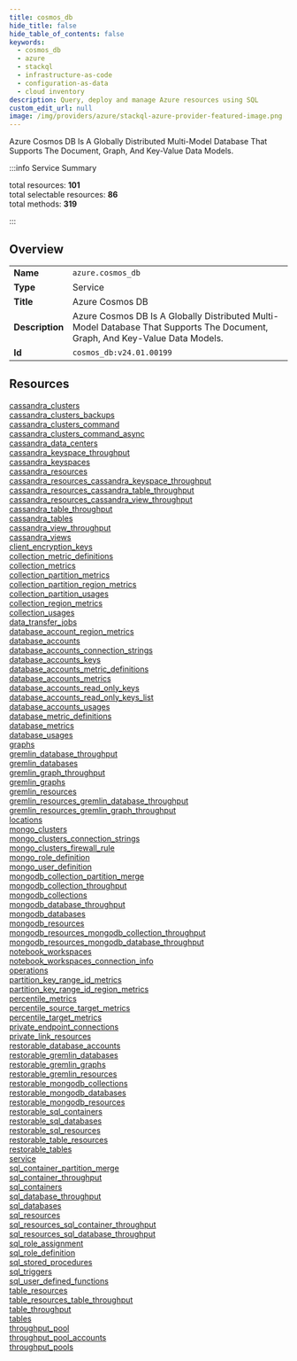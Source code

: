 ```yaml
---
title: cosmos_db
hide_title: false
hide_table_of_contents: false
keywords:
  - cosmos_db
  - azure
  - stackql
  - infrastructure-as-code
  - configuration-as-data
  - cloud inventory
description: Query, deploy and manage Azure resources using SQL
custom_edit_url: null
image: /img/providers/azure/stackql-azure-provider-featured-image.png
---
```

Azure Cosmos DB Is A Globally Distributed Multi-Model Database That Supports The Document, Graph, And Key-Value Data Models.  
    
:::info Service Summary

<div class="row">
<div class="providerDocColumn">
<span>total resources:&nbsp;<b>101</b></span><br />
<span>total selectable resources:&nbsp;<b>86</b></span><br />
<span>total methods:&nbsp;<b>319</b></span><br />
</div>
</div>

:::

## Overview
<table><tbody>
<tr><td><b>Name</b></td><td><code>azure.cosmos_db</code></td></tr>
<tr><td><b>Type</b></td><td>Service</td></tr>
<tr><td><b>Title</b></td><td>Azure Cosmos DB</td></tr>
<tr><td><b>Description</b></td><td>Azure Cosmos DB Is A Globally Distributed Multi-Model Database That Supports The Document, Graph, And Key-Value Data Models.</td></tr>
<tr><td><b>Id</b></td><td><code>cosmos_db:v24.01.00199</code></td></tr>
</tbody></table>

## Resources
<div class="row">
<div class="providerDocColumn">
<a href="/providers/azure/cosmos_db/cassandra_clusters/">cassandra_clusters</a><br />
<a href="/providers/azure/cosmos_db/cassandra_clusters_backups/">cassandra_clusters_backups</a><br />
<a href="/providers/azure/cosmos_db/cassandra_clusters_command/">cassandra_clusters_command</a><br />
<a href="/providers/azure/cosmos_db/cassandra_clusters_command_async/">cassandra_clusters_command_async</a><br />
<a href="/providers/azure/cosmos_db/cassandra_data_centers/">cassandra_data_centers</a><br />
<a href="/providers/azure/cosmos_db/cassandra_keyspace_throughput/">cassandra_keyspace_throughput</a><br />
<a href="/providers/azure/cosmos_db/cassandra_keyspaces/">cassandra_keyspaces</a><br />
<a href="/providers/azure/cosmos_db/cassandra_resources/">cassandra_resources</a><br />
<a href="/providers/azure/cosmos_db/cassandra_resources_cassandra_keyspace_throughput/">cassandra_resources_cassandra_keyspace_throughput</a><br />
<a href="/providers/azure/cosmos_db/cassandra_resources_cassandra_table_throughput/">cassandra_resources_cassandra_table_throughput</a><br />
<a href="/providers/azure/cosmos_db/cassandra_resources_cassandra_view_throughput/">cassandra_resources_cassandra_view_throughput</a><br />
<a href="/providers/azure/cosmos_db/cassandra_table_throughput/">cassandra_table_throughput</a><br />
<a href="/providers/azure/cosmos_db/cassandra_tables/">cassandra_tables</a><br />
<a href="/providers/azure/cosmos_db/cassandra_view_throughput/">cassandra_view_throughput</a><br />
<a href="/providers/azure/cosmos_db/cassandra_views/">cassandra_views</a><br />
<a href="/providers/azure/cosmos_db/client_encryption_keys/">client_encryption_keys</a><br />
<a href="/providers/azure/cosmos_db/collection_metric_definitions/">collection_metric_definitions</a><br />
<a href="/providers/azure/cosmos_db/collection_metrics/">collection_metrics</a><br />
<a href="/providers/azure/cosmos_db/collection_partition_metrics/">collection_partition_metrics</a><br />
<a href="/providers/azure/cosmos_db/collection_partition_region_metrics/">collection_partition_region_metrics</a><br />
<a href="/providers/azure/cosmos_db/collection_partition_usages/">collection_partition_usages</a><br />
<a href="/providers/azure/cosmos_db/collection_region_metrics/">collection_region_metrics</a><br />
<a href="/providers/azure/cosmos_db/collection_usages/">collection_usages</a><br />
<a href="/providers/azure/cosmos_db/data_transfer_jobs/">data_transfer_jobs</a><br />
<a href="/providers/azure/cosmos_db/database_account_region_metrics/">database_account_region_metrics</a><br />
<a href="/providers/azure/cosmos_db/database_accounts/">database_accounts</a><br />
<a href="/providers/azure/cosmos_db/database_accounts_connection_strings/">database_accounts_connection_strings</a><br />
<a href="/providers/azure/cosmos_db/database_accounts_keys/">database_accounts_keys</a><br />
<a href="/providers/azure/cosmos_db/database_accounts_metric_definitions/">database_accounts_metric_definitions</a><br />
<a href="/providers/azure/cosmos_db/database_accounts_metrics/">database_accounts_metrics</a><br />
<a href="/providers/azure/cosmos_db/database_accounts_read_only_keys/">database_accounts_read_only_keys</a><br />
<a href="/providers/azure/cosmos_db/database_accounts_read_only_keys_list/">database_accounts_read_only_keys_list</a><br />
<a href="/providers/azure/cosmos_db/database_accounts_usages/">database_accounts_usages</a><br />
<a href="/providers/azure/cosmos_db/database_metric_definitions/">database_metric_definitions</a><br />
<a href="/providers/azure/cosmos_db/database_metrics/">database_metrics</a><br />
<a href="/providers/azure/cosmos_db/database_usages/">database_usages</a><br />
<a href="/providers/azure/cosmos_db/graphs/">graphs</a><br />
<a href="/providers/azure/cosmos_db/gremlin_database_throughput/">gremlin_database_throughput</a><br />
<a href="/providers/azure/cosmos_db/gremlin_databases/">gremlin_databases</a><br />
<a href="/providers/azure/cosmos_db/gremlin_graph_throughput/">gremlin_graph_throughput</a><br />
<a href="/providers/azure/cosmos_db/gremlin_graphs/">gremlin_graphs</a><br />
<a href="/providers/azure/cosmos_db/gremlin_resources/">gremlin_resources</a><br />
<a href="/providers/azure/cosmos_db/gremlin_resources_gremlin_database_throughput/">gremlin_resources_gremlin_database_throughput</a><br />
<a href="/providers/azure/cosmos_db/gremlin_resources_gremlin_graph_throughput/">gremlin_resources_gremlin_graph_throughput</a><br />
<a href="/providers/azure/cosmos_db/locations/">locations</a><br />
<a href="/providers/azure/cosmos_db/mongo_clusters/">mongo_clusters</a><br />
<a href="/providers/azure/cosmos_db/mongo_clusters_connection_strings/">mongo_clusters_connection_strings</a><br />
<a href="/providers/azure/cosmos_db/mongo_clusters_firewall_rule/">mongo_clusters_firewall_rule</a><br />
<a href="/providers/azure/cosmos_db/mongo_role_definition/">mongo_role_definition</a><br />
<a href="/providers/azure/cosmos_db/mongo_user_definition/">mongo_user_definition</a><br />
<a href="/providers/azure/cosmos_db/mongodb_collection_partition_merge/">mongodb_collection_partition_merge</a><br />
</div>
<div class="providerDocColumn">
<a href="/providers/azure/cosmos_db/mongodb_collection_throughput/">mongodb_collection_throughput</a><br />
<a href="/providers/azure/cosmos_db/mongodb_collections/">mongodb_collections</a><br />
<a href="/providers/azure/cosmos_db/mongodb_database_throughput/">mongodb_database_throughput</a><br />
<a href="/providers/azure/cosmos_db/mongodb_databases/">mongodb_databases</a><br />
<a href="/providers/azure/cosmos_db/mongodb_resources/">mongodb_resources</a><br />
<a href="/providers/azure/cosmos_db/mongodb_resources_mongodb_collection_throughput/">mongodb_resources_mongodb_collection_throughput</a><br />
<a href="/providers/azure/cosmos_db/mongodb_resources_mongodb_database_throughput/">mongodb_resources_mongodb_database_throughput</a><br />
<a href="/providers/azure/cosmos_db/notebook_workspaces/">notebook_workspaces</a><br />
<a href="/providers/azure/cosmos_db/notebook_workspaces_connection_info/">notebook_workspaces_connection_info</a><br />
<a href="/providers/azure/cosmos_db/operations/">operations</a><br />
<a href="/providers/azure/cosmos_db/partition_key_range_id_metrics/">partition_key_range_id_metrics</a><br />
<a href="/providers/azure/cosmos_db/partition_key_range_id_region_metrics/">partition_key_range_id_region_metrics</a><br />
<a href="/providers/azure/cosmos_db/percentile_metrics/">percentile_metrics</a><br />
<a href="/providers/azure/cosmos_db/percentile_source_target_metrics/">percentile_source_target_metrics</a><br />
<a href="/providers/azure/cosmos_db/percentile_target_metrics/">percentile_target_metrics</a><br />
<a href="/providers/azure/cosmos_db/private_endpoint_connections/">private_endpoint_connections</a><br />
<a href="/providers/azure/cosmos_db/private_link_resources/">private_link_resources</a><br />
<a href="/providers/azure/cosmos_db/restorable_database_accounts/">restorable_database_accounts</a><br />
<a href="/providers/azure/cosmos_db/restorable_gremlin_databases/">restorable_gremlin_databases</a><br />
<a href="/providers/azure/cosmos_db/restorable_gremlin_graphs/">restorable_gremlin_graphs</a><br />
<a href="/providers/azure/cosmos_db/restorable_gremlin_resources/">restorable_gremlin_resources</a><br />
<a href="/providers/azure/cosmos_db/restorable_mongodb_collections/">restorable_mongodb_collections</a><br />
<a href="/providers/azure/cosmos_db/restorable_mongodb_databases/">restorable_mongodb_databases</a><br />
<a href="/providers/azure/cosmos_db/restorable_mongodb_resources/">restorable_mongodb_resources</a><br />
<a href="/providers/azure/cosmos_db/restorable_sql_containers/">restorable_sql_containers</a><br />
<a href="/providers/azure/cosmos_db/restorable_sql_databases/">restorable_sql_databases</a><br />
<a href="/providers/azure/cosmos_db/restorable_sql_resources/">restorable_sql_resources</a><br />
<a href="/providers/azure/cosmos_db/restorable_table_resources/">restorable_table_resources</a><br />
<a href="/providers/azure/cosmos_db/restorable_tables/">restorable_tables</a><br />
<a href="/providers/azure/cosmos_db/service/">service</a><br />
<a href="/providers/azure/cosmos_db/sql_container_partition_merge/">sql_container_partition_merge</a><br />
<a href="/providers/azure/cosmos_db/sql_container_throughput/">sql_container_throughput</a><br />
<a href="/providers/azure/cosmos_db/sql_containers/">sql_containers</a><br />
<a href="/providers/azure/cosmos_db/sql_database_throughput/">sql_database_throughput</a><br />
<a href="/providers/azure/cosmos_db/sql_databases/">sql_databases</a><br />
<a href="/providers/azure/cosmos_db/sql_resources/">sql_resources</a><br />
<a href="/providers/azure/cosmos_db/sql_resources_sql_container_throughput/">sql_resources_sql_container_throughput</a><br />
<a href="/providers/azure/cosmos_db/sql_resources_sql_database_throughput/">sql_resources_sql_database_throughput</a><br />
<a href="/providers/azure/cosmos_db/sql_role_assignment/">sql_role_assignment</a><br />
<a href="/providers/azure/cosmos_db/sql_role_definition/">sql_role_definition</a><br />
<a href="/providers/azure/cosmos_db/sql_stored_procedures/">sql_stored_procedures</a><br />
<a href="/providers/azure/cosmos_db/sql_triggers/">sql_triggers</a><br />
<a href="/providers/azure/cosmos_db/sql_user_defined_functions/">sql_user_defined_functions</a><br />
<a href="/providers/azure/cosmos_db/table_resources/">table_resources</a><br />
<a href="/providers/azure/cosmos_db/table_resources_table_throughput/">table_resources_table_throughput</a><br />
<a href="/providers/azure/cosmos_db/table_throughput/">table_throughput</a><br />
<a href="/providers/azure/cosmos_db/tables/">tables</a><br />
<a href="/providers/azure/cosmos_db/throughput_pool/">throughput_pool</a><br />
<a href="/providers/azure/cosmos_db/throughput_pool_accounts/">throughput_pool_accounts</a><br />
<a href="/providers/azure/cosmos_db/throughput_pools/">throughput_pools</a><br />
</div>
</div>
